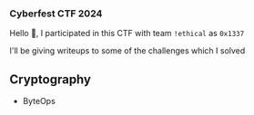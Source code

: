 <h3> Cyberfest CTF 2024 </h3>

Hello 👋, I participated in this CTF with team `!ethical` as `0x1337`

I'll be giving writeups to some of the challenges which I solved 

## Cryptography
  - ByteOps


